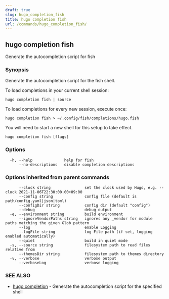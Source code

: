 ```yaml
---
draft: true
slug: hugo_completion_fish
title: hugo completion fish
url: /commands/hugo_completion_fish/
---
```

## hugo completion fish

Generate the autocompletion script for fish

### Synopsis

Generate the autocompletion script for the fish shell.

To load completions in your current shell session:

	hugo completion fish | source

To load completions for every new session, execute once:

	hugo completion fish > ~/.config/fish/completions/hugo.fish

You will need to start a new shell for this setup to take effect.


```
hugo completion fish [flags]
```

### Options

```
  -h, --help              help for fish
      --no-descriptions   disable completion descriptions
```

### Options inherited from parent commands

```
      --clock string               set the clock used by Hugo, e.g. --clock 2021-11-06T22:30:00.00+09:00
      --config string              config file (default is path/config.yaml|json|toml)
      --configDir string           config dir (default "config")
      --debug                      debug output
  -e, --environment string         build environment
      --ignoreVendorPaths string   ignores any _vendor for module paths matching the given Glob pattern
      --log                        enable Logging
      --logFile string             log File path (if set, logging enabled automatically)
      --quiet                      build in quiet mode
  -s, --source string              filesystem path to read files relative from
      --themesDir string           filesystem path to themes directory
  -v, --verbose                    verbose output
      --verboseLog                 verbose logging
```

### SEE ALSO

* [hugo completion](/commands/hugo_completion/)	 - Generate the autocompletion script for the specified shell

